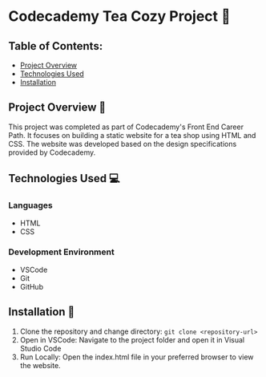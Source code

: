 # Codecademy Tea Cozy Project 🍵

## Table of Contents:
- [Project Overview](#project-overview)
- [Technologies Used](#technologies-used)
- [Installation](#installation)

## Project Overview 🌟

This project was completed as part of Codecademy's Front End Career Path. It focuses on building a static website for a tea shop using HTML and CSS.
The website was developed based on the design specifications provided by Codecademy. 

## Technologies Used 💻

### Languages
- HTML
- CSS
### Development Environment
- VSCode
- Git
- GitHub

## Installation 📑
1. Clone the repository and change directory:
   `git clone <repository-url>`
2. Open in VSCode:
   Navigate to the project folder and open it in Visual Studio Code
3. Run Locally:
   Open the index.html file in your preferred browser to view the website.

















